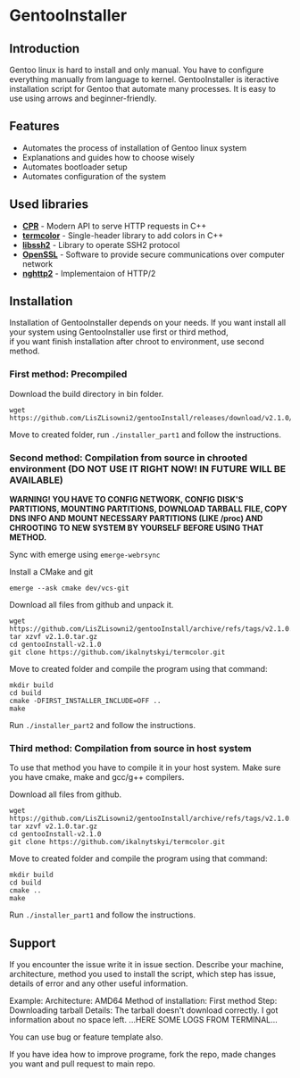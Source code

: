 # GentooInstaller 

## Introduction

Gentoo linux is hard to install and only manual. You have to configure everything manually from language to kernel.
GentooInstaller is iteractive installation script for Gentoo that automate many processes.
It is easy to use using arrows and beginner-friendly.

## Features

- Automates the process of installation of Gentoo linux system
- Explanations and guides how to choose wisely
- Automates bootloader setup
- Automates configuration of the system

## Used libraries

- [**CPR**](https://github.com/libcpr/cpr) - Modern API to serve HTTP requests in C++
- [**termcolor**](https://github.com/ikalnytskyi/termcolor) - Single-header library to add colors in C++
- [**libssh2**](https://www.libssh2.org/) - Library to operate SSH2 protocol
- [**OpenSSL**](https://www.openssl.org/) - Software to provide secure communications over computer network
- [**nghttp2**](https://nghttp2.org/) - Implementaion of HTTP/2

## Installation

Installation of GentooInstaller depends on your needs. If you want install all your system using GentooInstaller use first or third method,<br>
if you want finish installation after chroot to environment, use second method.

### First method: Precompiled

Download the build directory in bin folder.

```
wget https://github.com/LisZLisowni2/gentooInstall/releases/download/v2.1.0/gentooInstall.tar.gz
```

Move to created folder, run `./installer_part1` and follow the instructions.

### Second method: Compilation from source in chrooted environment (DO NOT USE IT RIGHT NOW! IN FUTURE WILL BE AVAILABLE)

**WARNING! YOU HAVE TO CONFIG NETWORK, CONFIG DISK'S PARTITIONS, MOUNTING PARTITIONS, DOWNLOAD TARBALL FILE, COPY DNS INFO AND MOUNT NECESSARY PARTITIONS (LIKE /proc) AND CHROOTING TO NEW SYSTEM BY YOURSELF BEFORE USING THAT METHOD.**

Sync with emerge using `emerge-webrsync`  

Install a CMake and git

```
emerge --ask cmake dev/vcs-git
```

Download all files from github and unpack it.

```
wget https://github.com/LisZLisowni2/gentooInstall/archive/refs/tags/v2.1.0.tar.gz
tar xzvf v2.1.0.tar.gz
cd gentooInstall-v2.1.0
git clone https://github.com/ikalnytskyi/termcolor.git
```

Move to created folder and compile the program using that command:

```
mkdir build
cd build
cmake -DFIRST_INSTALLER_INCLUDE=OFF ..
make
```


Run `./installer_part2` and follow the instructions.

### Third method: Compilation from source in host system

To use that method you have to compile it in your host system. Make sure you have cmake, make and gcc/g++ compilers.

Download all files from github.

```
wget https://github.com/LisZLisowni2/gentooInstall/archive/refs/tags/v2.1.0.tar.gz
tar xzvf v2.1.0.tar.gz
cd gentooInstall-v2.1.0
git clone https://github.com/ikalnytskyi/termcolor.git
```

Move to created folder and compile the program using that command:

```
mkdir build 
cd build
cmake ..
make
```

Run `./installer_part1` and follow the instructions.

## Support 

If you encounter the issue write it in issue section. Describe your machine, architecture, method you used to install the script, which step has issue, details of error and any other useful information.

Example:
Architecture: AMD64
Method of installation: First method
Step: Downloading tarball
Details: The tarball doesn't download correctly. I got information about no space left.
...HERE SOME LOGS FROM TERMINAL...

You can use bug or feature template also.

If you have idea how to improve programe, fork the repo, made changes you want and pull request to main repo.

